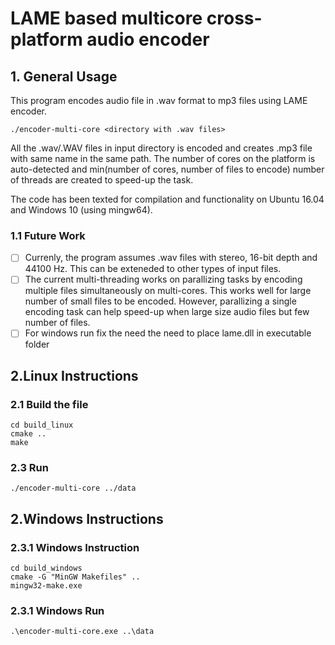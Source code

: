 # LAME based multicore cross-platform audio encoder

## 1. General Usage

This program encodes audio file in .wav format to mp3 files using LAME encoder. 

```
./encoder-multi-core <directory with .wav files>
```

All the .wav/.WAV files in input directory is encoded and creates .mp3 file with same name in the same path. The number of cores on the platform is auto-detected and min(number of cores, number of files to encode) number of threads are created to speed-up the task.

The code has been texted for compilation and functionality on Ubuntu 16.04 and Windows 10 (using mingw64). 

### 1.1 Future Work
- [ ] Currenly, the program assumes .wav files with stereo, 16-bit depth and 44100 Hz. This can be exteneded to other types of input files.
- [ ] The current multi-threading works on parallizing tasks by encoding multiple files simultaneously on multi-cores. This works well for large number of small files to be encoded. However, parallizing a single encoding task can help speed-up when large size audio files but few number of files. 
- [ ] For windows run fix the need the need to place lame.dll in executable folder

## 2.Linux Instructions

### 2.1 Build the file
```
cd build_linux
cmake ..
make
```
### 2.3 Run
```
./encoder-multi-core ../data
```
## 2.Windows Instructions

### 2.3.1 Windows Instruction
```
cd build_windows
cmake -G "MinGW Makefiles" ..
mingw32-make.exe
```

### 2.3.1 Windows Run
```
.\encoder-multi-core.exe ..\data
```
